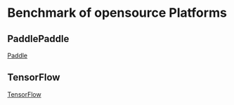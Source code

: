 # Benchmark of opensource Platforms

## PaddlePaddle
[Paddle](https://github.com/PaddlePaddle/Paddle)

## TensorFlow
[TensorFlow](https://github.com/tensorflow/tensorflow)

